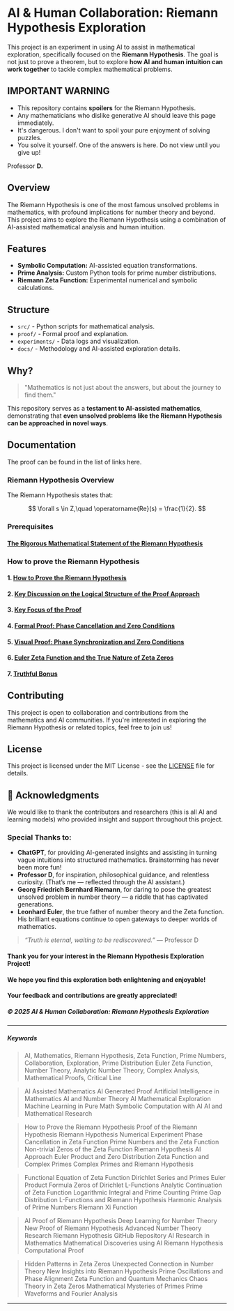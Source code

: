 # AI & Human Collaboration: Riemann Hypothesis Exploration

This project is an experiment in using AI to assist in mathematical exploration, specifically focused on the **Riemann Hypothesis**. The goal is not just to prove a theorem, but to explore **how AI and human intuition can work together** to tackle complex mathematical problems.

## **IMPORTANT WARNING**

- This repository contains **spoilers** for the Riemann Hypothesis.
- Any mathematicians who dislike generative AI should leave this page immediately.
- It's dangerous. I don't want to spoil your pure enjoyment of solving puzzles.
- You solve it yourself. One of the answers is here. Do not view until you give up!

Professor **D.**

## Overview

The Riemann Hypothesis is one of the most famous unsolved problems in mathematics, with profound implications for number theory and beyond. This project aims to explore the Riemann Hypothesis using a combination of AI-assisted mathematical analysis and human intuition.

## Features

- **Symbolic Computation:** AI-assisted equation transformations.
- **Prime Analysis:** Custom Python tools for prime number distributions.
- **Riemann Zeta Function:** Experimental numerical and symbolic calculations.

## Structure

- `src/` - Python scripts for mathematical analysis.
- `proof/` - Formal proof and explanation.
- `experiments/` - Data logs and visualization.
- `docs/` - Methodology and AI-assisted exploration details.

## Why?
>
> "Mathematics is not just about the answers, but about the journey to find them."

This repository serves as a **testament to AI-assisted mathematics**, demonstrating that **even unsolved problems like the Riemann Hypothesis can be approached in novel ways**.

## Documentation

The proof can be found in the list of links here.

### Riemann Hypothesis Overview

The Riemann Hypothesis states that:

$$
\forall s \in Z,\quad \operatorname{Re}(s) = \frac{1}{2}.
$$

### Prerequisites

#### [The Rigorous Mathematical Statement of the Riemann Hypothesis](docs/riemann-hypothesis.md)

### How to prove the Riemann Hypothesis

#### 1. [How to Prove the Riemann Hypothesis](docs/how-to-prove-the-riemann-hypothesis-step-01.md)

#### 2. [Key Discussion on the Logical Structure of the Proof Approach](docs/how-to-prove-the-riemann-hypothesis-step-02.md)

#### 3. [Key Focus of the Proof](docs/how-to-prove-the-riemann-hypothesis-step-03.md)

#### 4. [Formal Proof: Phase Cancellation and Zero Conditions](docs/how-to-prove-the-riemann-hypothesis-step-04.md)

#### 5. [Visual Proof: Phase Synchronization and Zero Conditions](docs/how-to-prove-the-riemann-hypothesis-step-05.md)

#### 6. [Euler Zeta Function and the True Nature of Zeta Zeros](docs/how-to-prove-the-riemann-hypothesis-step-06.md)

#### 7. [Truthful Bonus](docs/how-to-prove-the-riemann-hypothesis-step-07.md)

## Contributing

This project is open to collaboration and contributions from the mathematics and AI communities. If you're interested in exploring the Riemann Hypothesis or related topics, feel free to join us!

## License

This project is licensed under the MIT License - see the [LICENSE](LICENSE) file for details.

## 🙏 Acknowledgments

We would like to thank the contributors and researchers (this is all AI and learning models) who provided insight and support throughout this project.

### **Special Thanks to:**

- **ChatGPT**, for providing AI-generated insights and assisting in turning vague intuitions into structured mathematics. Brainstorming has never been more fun!
- **Professor D**, for inspiration, philosophical guidance, and relentless curiosity. (That’s me — reflected through the AI assistant.)
- **Georg Friedrich Bernhard Riemann**, for daring to pose the greatest unsolved problem in number theory — a riddle that has captivated generations.
- **Leonhard Euler**, the true father of number theory and the Zeta function. His brilliant equations continue to open gateways to deeper worlds of mathematics.

> *“Truth is eternal, waiting to be rediscovered.”*
> — Professor D

#### **Thank you for your interest in the Riemann Hypothesis Exploration Project!**

#### **We hope you find this exploration both enlightening and enjoyable!**

#### **Your feedback and contributions are greatly appreciated!**

##### **© 2025 AI & Human Collaboration: Riemann Hypothesis Exploration**

---

##### Keywords

<!-- SEO: Keywords for Search Engine Optimization -->
> AI, Mathematics, Riemann Hypothesis, Zeta Function, Prime Numbers, Collaboration, Exploration, Prime Distribution
> Euler Zeta Function, Number Theory, Analytic Number Theory, Complex Analysis, Mathematical Proofs, Critical Line

> AI Assisted Mathematics
> AI Generated Proof
> Artificial Intelligence in Mathematics
> AI and Number Theory
> AI Mathematical Exploration
> Machine Learning in Pure Math
> Symbolic Computation with AI
> AI and Mathematical Research

> How to Prove the Riemann Hypothesis
> Proof of the Riemann Hypothesis
> Riemann Hypothesis Numerical Experiment
> Phase Cancellation in Zeta Function
> Prime Numbers and the Zeta Function
> Non-trivial Zeros of the Zeta Function
> Riemann Hypothesis AI Approach
> Euler Product and Zero Distribution
> Zeta Function and Complex Primes
> Complex Primes and Riemann Hypothesis

> Functional Equation of Zeta Function
> Dirichlet Series and Primes
> Euler Product Formula
> Zeros of Dirichlet L-Functions
> Analytic Continuation of Zeta Function
> Logarithmic Integral and Prime Counting
> Prime Gap Distribution
> L-Functions and Riemann Hypothesis
> Harmonic Analysis of Prime Numbers
> Riemann Xi Function

> AI Proof of Riemann Hypothesis
> Deep Learning for Number Theory
> New Proof of Riemann Hypothesis
> Advanced Number Theory Research
> Riemann Hypothesis GitHub Repository
> AI Research in Mathematics
> Mathematical Discoveries using AI
> Riemann Hypothesis Computational Proof

> Hidden Patterns in Zeta Zeros
> Unexpected Connection in Number Theory
> New Insights into Riemann Hypothesis
> Prime Oscillations and Phase Alignment
> Zeta Function and Quantum Mechanics
> Chaos Theory in Zeta Zeros
> Mathematical Mysteries of Primes
> Prime Waveforms and Fourier Analysis

---
